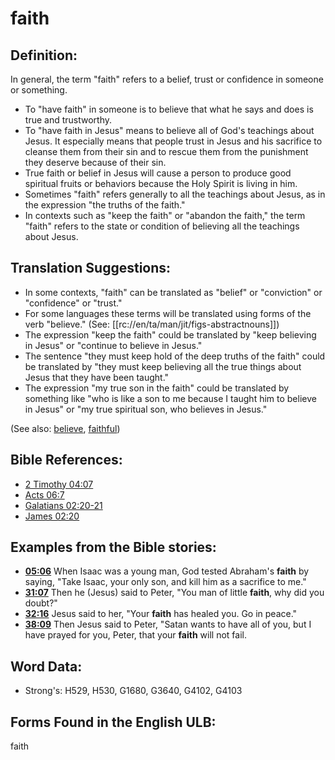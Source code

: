 # faith

## Definition:

In general, the term "faith" refers to a belief, trust or confidence in someone or something.

* To "have faith" in someone is to believe that what he says and does is true and trustworthy.
* To "have faith in Jesus" means to believe all of God's teachings about Jesus. It especially means that people trust in Jesus and his sacrifice to cleanse them from their sin and to rescue them from the punishment they deserve because of their sin.
* True faith or belief in Jesus will cause a person to produce good spiritual fruits or behaviors because the Holy Spirit is living in him.
* Sometimes "faith" refers generally to all the teachings about Jesus, as in the expression "the truths of the faith."
* In contexts such as "keep the faith" or "abandon the faith," the term "faith" refers to the state or condition of believing all the teachings about Jesus.

## Translation Suggestions:

* In some contexts, "faith" can be translated as "belief" or "conviction" or "confidence" or "trust."
* For some languages these terms will be translated using forms of the verb "believe." (See: [[rc://en/ta/man/jit/figs-abstractnouns]])
* The expression "keep the faith" could be translated by "keep believing in Jesus" or "continue to believe in Jesus."
* The sentence "they must keep hold of the deep truths of the faith" could be translated by "they must keep believing all the true things about Jesus that they have been taught."
* The expression "my true son in the faith" could be translated by something like "who is like a son to me because I taught him to believe in Jesus" or "my true spiritual son, who believes in Jesus."

(See also: [believe](../kt/believe.md), [faithful](../kt/faithful.md))

## Bible References:

* [2 Timothy 04:07](rc://en/tn/help/2ti/04/07)
* [Acts 06:7](rc://en/tn/help/act/06/7)
* [Galatians 02:20-21](rc://en/tn/help/gal/02/20)
* [James 02:20](rc://en/tn/help/jas/02/20)

## Examples from the Bible stories:

* __[05:06](rc://en/tn/help/obs/05/06)__ When Isaac was a young man, God tested Abraham's __faith__ by saying, "Take Isaac, your only son, and kill him as a sacrifice to me."
* __[31:07](rc://en/tn/help/obs/31/07)__ Then he (Jesus) said to Peter, "You man of little __faith__, why did you doubt?"
* __[32:16](rc://en/tn/help/obs/32/16)__ Jesus said to her, "Your __faith__ has healed you. Go in peace."
* __[38:09](rc://en/tn/help/obs/38/09)__ Then Jesus said to Peter, "Satan wants to have all of you, but I have prayed for you, Peter, that your __faith__ will not fail.

## Word Data:

* Strong's: H529, H530, G1680, G3640, G4102, G4103

## Forms Found in the English ULB:

faith

